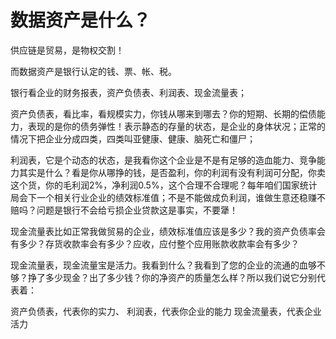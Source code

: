 # 数据资产是什么？

供应链是贸易，是物权交割！

而数据资产是银行认定的钱、票、帐、税。

银行看企业的财务报表，资产负债表、利润表、现金流量表；

资产负债表，看比率，看规模实力，你钱从哪来到哪去？你的短期、长期的偿债能力，表现的是你的债务弹性！表示静态的存量的状态，是企业的身体状况；正常的情况下把企业分成四类，四类叫亚健康、健康、脑死亡和僵尸；

利润表，它是个动态的状态，是我看你这个企业是不是有足够的造血能力、竞争能力其实是什么？看是你从哪挣的钱，是否盈利，你的利润有没有利润可分配，你卖这个货，你的毛利润2%，净利润0.5%，这个合理不合理呢？每年咱们国家统计局会下一个相关行业企业的绩效标准值；不是不能做成负利润，谁做生意还稳赚不赔吗？问题是银行不会给亏损企业贷款这是事实，不要犟！

现金流量表比如正常我做贸易的企业，绩效标准值应该是多少？我的资产负债率会有多少？存货收款率会有多少？应收，应付整个应用账款收款率会有多少？

现金流量表，现金流量宝是活力。我看到什么？我看到了您的企业的流通的血够不够？挣了多少现金？出了多少钱？你的净资产的质量怎么样？所以我们说它分别代表着：

资产负债表，代表你的实力、
利润表，代表你企业的能力
现金流量表，代表企业活力



